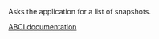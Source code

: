 Asks the application for a list of snapshots.

[ABCI documentation](https://docs.cometbft.com/v1.0/spec/abci/abci++_methods#listsnapshots)

